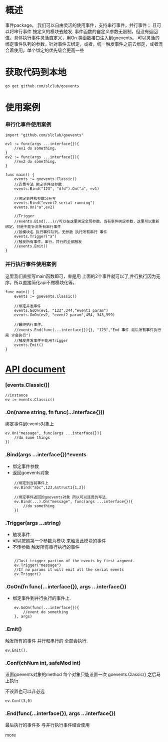 # 概述

事件package。
我们可以自由灵活的使用事件，支持串行事件，并行事件；
且可以将串行事件 按定义的模块去触发.
事件函数的自定义参数无限制，但没有返回值。具体执行事件灵活自定义，用On 类函数接口注入到goevents。
可以灵活的绑定事件队列的参数。针对事件去绑定，或者，统一触发事件之前去绑定，或者混合着使用。单个绑定的优先级会更高一些

# 获取代码到本地

    go get github.com/slclub/goevents

# 使用案例

### 串行化事件使用案例

    import "github.com/slclub/goevents"

    ev1 := func(args ...interface{}){
        //ev1 do something.
    }
    ev2 := func(args ...interface{}){
        //ev2 do something.
    }

    func main() {
        events := goevents.Classic()
        //连贯写法 绑定事件及参数
        events.Bind("123", "dfd").On("a", ev1)

        //绑定事件和参数分开写
        events.Bind("event2 serial running")
        events.On("a",ev2)

        //Trigger 
        //events.Bind(...)//可以在这里绑定全局参数，当有事件绑定参数，这里可以重新绑定，只是不能针对所有串行事件
        //按模块名 执行事件队列。无参数 执行所有串行 事件
        events.Trigger("a")
        //触发所有事件，串行，并行的全部触发
        //events.Emit()
    }

### 并行执行事件使用案例

这里我们直接写main函数即可，害是用 上面的2个事件就可以了,并行执行因为无序，所以直接简化api不做模块化等。

    func main() {
        events := goevents.Classic()

        //绑定并发事件
        events.GoOn(ev1, "123",344,"event1 param")
        events.GoOn(ev2, "event2 param",454, 343,999)

        //最终执行事件。
        //events.End(func(...interface{}){}, "123","End 事件 最后所有事件执行完 才会执行")
        //触发并发事件不能用Trigger
        events.Emit()
    }


# <a href="#api">API document</a>

### [events.Classic()]

    //instance
    ev := events.Classic()

### .On(name string, fn func(...interface{}))

绑定事件到events对象上

    ev.On("message", func(args ...interface{}){
        //do some things
    })

### .Bind(args ...interface{})*events

- 绑定事件参数
- 返回goevents对象
```
    //绑定到当前事件上
    ev.Bind("abc",123,&struct1{1,2})
    
    //绑定事件返回的goevents对象 所以可以连贯的写法.
    ev.Bind(...).On("message", func(args ...interface{}){
        //do something
    })
```

### .Trigger(args ...string)

- 触发事件.
- 可以按照第一个参数为模块 来触发此模块的事件
- 不传参数 触发所有串行执行的事件

```

    //Just trigger partion of the events by first argment.
    ev.Trigger("message")
    //If no params it will emit all the serial events 
    ev.Trigger()
```    

### .GoOn(fn func(...interface{}), args ...interface{})

- 绑定事件到并行执行的事件上.
```
    ev.GoOn(func(...interface{}){
        //event do something
    }, args)
```    

### .Emit()

触发所有的事件 并行和串行的 全部会执行.

    ev.Emit().

### .Conf(chNum int, safeMod int)

设置goevents对象的method 每个对象只能设置一次 goevents.Classic() 之后马上执行.

不设置也可以非必选

    ev.Conf(3,0)

### .End(func(...interface{}), args ...interface{})

最后执行的事件多 与并行执行事件结合使用

more 